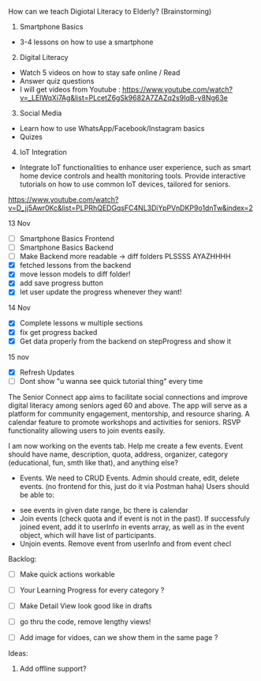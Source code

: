 How can we teach Digiotal Literacy to Elderly? (Brainstorming)


1. Smartphone Basics 
* 3-4 lessons on how to use a smartphone 
2. Digital Literacy 
* Watch 5 videos on how to stay safe online / Read 
* Answer quiz questions
* I will get videos from Youtube : https://www.youtube.com/watch?v=_LElWqXi7Ag&list=PLcetZ6gSk9682A7ZAZq2s9IqB-y8Ng63e
3. Social Media 
* Learn how to use WhatsApp/Facebook/Instagram basics 
* Quizes
4. IoT Integration 
* Integrate IoT functionalities to enhance user experience, such as smart home device controls
and health monitoring tools. Provide interactive tutorials on how to use common IoT devices, tailored for seniors.

https://www.youtube.com/watch?v=D_jj5Awr0Kc&list=PLPRhQEDGqsFC4NL3DiYpPVnDKP9o1dnTw&index=2


13 Nov 
- [ ] Smartphone Basics Frontend
- [ ] Smartphone Basics Backend
- [ ] Make Backend more readable -> diff folders PLSSSS AYAZHHHH
- [x] fetched lessons from the backend
- [x] move lesson models to diff folder!
- [x] add save progress button
- [x] let user update the progress whenever they want!

14 Nov

- [x] Complete lessons w multiple sections
- [x] fix get progress backed
- [x] Get data properly from the backend on stepProgress and show it 

15 nov
- [x] Refresh Updates
- [ ] Dont show "u wanna see quick tutorial thing" every time 

The Senior Connect app aims to facilitate social connections and improve digital literacy among seniors aged 60 and above. The app will serve as a platform for community engagement, mentorship, and resource sharing.
A calendar feature to promote workshops and activities for seniors. RSVP functionality allowing users to join events easily.

I am now working on the events tab. Help me create a few events. Event should have name, description, quota, address, organizer, category (educational, fun, smth like that), and anything else? 
* Events.
We need to CRUD Events.
Admin should create, edit, delete events. (no frontend for this, just do it via Postman haha)
Users should be able to: 
- see events in given date range, bc there is calendar 
- Join events (check quota and if event is not in the past). If successfuly joined event, add it to userInfo in events array, as well as in the event object, which will have list of participants.
- Unjoin events. Remove event from userInfo and from event
checl





Backlog:
- [ ] Make quick actions workable
- [ ] Your Learning Progress for every category ?
- [ ] Make Detail View look good like in drafts
- [ ] go thru the code, remove lengthy views!
- [ ] Add image for vidoes, can we show them in the same page ?



Ideas:
1. Add offline support?


